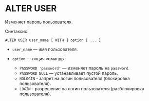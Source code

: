 # ALTER USER

Изменяет пароль пользователя.

Синтаксис:

```yql
ALTER USER user_name [ WITH ] option [ ... ]
```

* `user_name` — имя пользователя.
* `option` — опция команды:

  * `PASSWORD 'password'` — изменяет пароль на `password`.
  * `PASSWORD NULL` — устанавливает пустой пароль.
  * `NOLOGIN` - запрет на логин пользователя (блокировка пользователя).
  * `LOGIN` - разрешение на логин пользователя (разблокировка пользователя).
